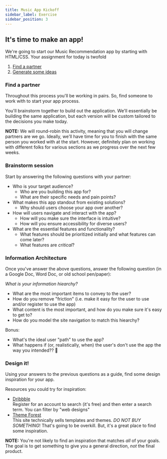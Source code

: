 ```yaml
---
title: Music App Kickoff
sidebar_label: Exercise
sidebar_position: 3
---
```

<!-- markdownlint-disable no-inline-html no-trailing-punctuation -->

## It's time to make an app!

We're going to start our Music Recommendation app by starting with HTML/CSS. Your assignment for today is twofold

1. [Find a partner](#find-a-partner)
2. [Generate some ideas](#brainstorm-session)

### Find a partner

Throughout this process you'll be working in pairs. So, find someone to work with to start your app process.

You'll brainstorm together to build out the application. We'll essentially be building the same application, but each version will be custom tailored to the decisions you make today.

**NOTE:** We will round-robin this activity, meaning that you will change partners are we go. Ideally, we'll have time for you to finish with the same person you worked with at the start. However, definitely plan on working with different folks for various sections as we progress over the next few weeks.

### Brainstorm session

Start by answering the following questions with your partner:

* Who is your target audience?
  * Who are you building this app for?
  * What are their specific needs and pain points?
* What makes this app standout from existing solutions?
  * Why should users choose your app over another?
* How will users navigate and interact with the app?
  * How will you make sure the interface is intuitive?
  * How will you ensure accessibility for diverse users?
* What are the essential features and functionality?
  * What features should be prioritized initially and what features can come later?
  * What features are _critical_?

### Information Architecture

Once you've answer the above questions, answer the following question (in a Google Doc, Word Doc, or old school pen/paper):

_What is your information hiearchy?_

* What are the most important items to convey to the user?
* How do you remove "friction" (i.e. make it easy for the user to use and/or register to use the app)
* What content is the most important, and how do you make sure it's easy to get to?
* How do you model the site navigation to match this hiearchy?

Bonus:

* What's the ideal user "path" to use the app?
* What happens if (or, realistically, when) the user's don't use the app the way you intended?? 🤔

### Design it!

Using your answers to the previous questions as a guide, find some design inspiration for your app.

Resources you could try for inspiration:

* [Dribbble](https://dribbble.com/)
  <br/>Register for an account to search (it's free) and then enter a search term. You can filter by "web designs"
* [Theme Forest](https://themeforest.net/)
  <br/>This site technically sells templates and themes. _DO NOT BUY SOMETHING_! That's going to be overkill. But, it's a great place to find some inspiration.

**NOTE:** You're not likely to find an inspiration that matches _all_ of your goals. The goal is to get something to give you a general direction, _not_ the final product.

